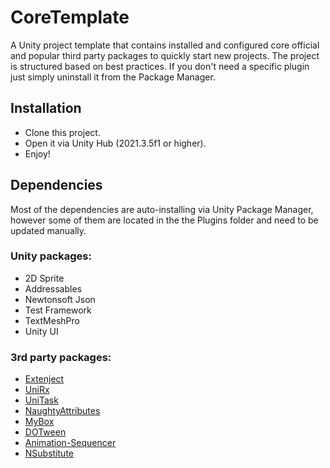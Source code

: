 # CoreTemplate
A Unity project template that contains installed and configured core official and popular third party packages to quickly start new projects. The project is structured based on best practices. If you don't need a specific plugin just simply uninstall it from the Package Manager.

## Installation

- Clone this project.
- Open it via Unity Hub (2021.3.5f1 or higher).
- Enjoy!

## Dependencies

Most of the dependencies are auto-installing via Unity Package Manager, however some of them are located in the the Plugins folder and need to be updated manually.

### Unity packages:
- 2D Sprite
- Addressables
- Newtonsoft Json
- Test Framework
- TextMeshPro
- Unity UI

### 3rd party packages:
- [Extenject](https://github.com/Mathijs-Bakker/Extenject)
- [UniRx](https://github.com/neuecc/UniRx)
- [UniTask](https://github.com/Cysharp/UniTask)
- [NaughtyAttributes](https://github.com/dbrizov/NaughtyAttributes)
- [MyBox](https://github.com/Deadcows/MyBox)
- [DOTween](https://github.com/Demigiant/dotween)
- [Animation-Sequencer](https://github.com/brunomikoski/Animation-Sequencer)
- [NSubstitute](https://github.com/nsubstitute/NSubstitute)
